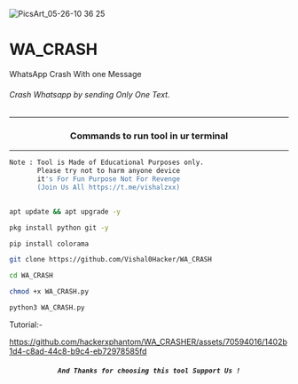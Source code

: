 ![PicsArt_05-26-10 36 25](https://user-images.githubusercontent.com/70594016/170420481-a4f3f65c-7ce5-4cb7-82a5-c6dd26bb3b6a.jpg)


# WA_CRASH
WhatsApp Crash With one  Message

###### Crash Whatsapp by  sending Only One Text.
***
### <p align="center">Commands to run tool in ur terminal
***

```bash
Note : Tool is Made of Educational Purposes only.
       Please try not to harm anyone device 
       it's For Fun Purpose Not For Revenge
       (Join Us All https://t.me/vishalzxx)
   
```



```bash
apt update && apt upgrade -y
```
```bash
pkg install python git -y
```
```bash
pip install colorama
```
```bash
git clone https://github.com/Vishal0Hacker/WA_CRASH
```
```bash
cd WA_CRASH
```
```bash
chmod +x WA_CRASH.py
```
```bash
python3 WA_CRASH.py
```

Tutorial:-


https://github.com/hackerxphantom/WA_CRASHER/assets/70594016/1402b1d4-c8ad-44c8-b9c4-eb72978585fd




##### <p align="center">```And Thanks for choosing this tool Support Us !```
